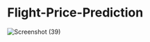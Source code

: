 # Flight-Price-Prediction

![Screenshot (39)](https://user-images.githubusercontent.com/69413168/216620601-88a31439-70d9-432e-8115-6fec39a1bd20.png)


